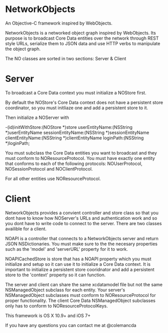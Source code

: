 NetworkObjects
==============

An Objective-C framework inspired by WebObjects.

NetworkObjects is a networked object graph inspired by WebObjects. Its purpose is to broadcast Core Data entities over the network through REST style URLs, serialize them to JSON data and use HTTP verbs to manipulate the object graph.

The NO classes are sorted in two sections: Server & Client

Server
==============

To broadcast a Core Data context you must initialize a NOStore first.

By default the NOStore's Core Data context does not have a persistent store coordinator, so you must initliaze one and add a persistent store to it.

Then initialize a NOServer with 

-(id)initWithStore:(NOStore *)store
    userEntityName:(NSString *)userEntityName
 sessionEntityName:(NSString *)sessionEntityName
  clientEntityName:(NSString *)clientEntityName
         loginPath:(NSString *)loginPath;

You must subclass the Core Data entities you want to broadcast and they must conform to NOResourceProtocol. You must have exactly one entity that conforms to each of the following protocols: NOUserProtocol, NOSessionProtocol and NOClientProtocol.

For all other entities use NOResourceProtocol.

Client
==============

NetworkObjects provides a convient controller and store class so that you dont have to know how NOServer's URLs and authentication work and so you dont have to write code to connect to the server. There are two classes availible for a client.

NOAPI is a controller that connects to a NetworkObjects server and return JSON NSDictionaries. You must make sure to the the necesary properties such as the 'model' and 'serverURL' property for it to work.

NOAPICachedStore is store that has a NOAPI property which you must initialize and setup so it can use it to initialize a Core Data context. It is important to initialize a persistent store cooridnator and add a persistent store to the 'context' property so it can function.

The server and client can share the same xcdatamodel file but not the same NSManagedObject subclass for each entity. Your server's NSManagedObject subclasses must conform to NOResourceProtocol for proper functionality. The client Core Data NSManagedObject subclasses only has to conform to NOResourceProtocolKeys.

This framework is OS X 10.9+ and iOS 7+

If you have any questions you can contact me at @colemancda

